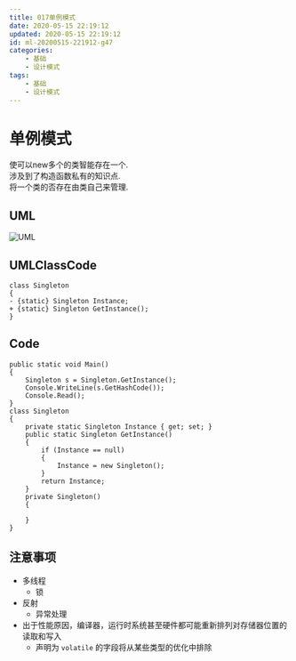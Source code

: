```yaml
---
title: 017单例模式
date: 2020-05-15 22:19:12
updated: 2020-05-15 22:19:12
id: ml-20200515-221912-g47
categories:
	- 基础
	- 设计模式
tags: 
	- 基础
	- 设计模式
---
```

# 单例模式

使可以new多个的类智能存在一个.  
涉及到了构造函数私有的知识点.  
将一个类的否存在由类自己来管理.
<!--more-->
## UML

![UML](http://www.plantuml.com/plantuml/png/SoWkIImgAStDuKhEIImkLWZEp4lFIIt9p-Egvj9Lg0RAbcGcroA45JppW69voQdMNDhOfDrJIs0gD3IjkMgv75BpKe360m00)

## UMLClassCode

```
class Singleton
{
- {static} Singleton Instance;
+ {static} Singleton GetInstance();
}
```

## Code

```CSharp
public static void Main()
{
    Singleton s = Singleton.GetInstance();
    Console.WriteLine(s.GetHashCode()); 
    Console.Read();
}
class Singleton
{
    private static Singleton Instance { get; set; }
    public static Singleton GetInstance()
    {
        if (Instance == null)
        {
            Instance = new Singleton();
        }
        return Instance;
    }
    private Singleton()
    {

    }
}
```

## 注意事项

* 多线程
  * 锁
* 反射
  * 异常处理
* 出于性能原因，编译器，运行时系统甚至硬件都可能重新排列对存储器位置的读取和写入
  * 声明为 `volatile` 的字段将从某些类型的优化中排除